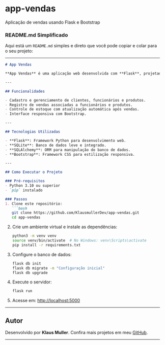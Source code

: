 # app-vendas
Aplicação de vendas usando Flask e Bootstrap


### **README.md Simplificado**

Aqui está um `README.md` simples e direto que você pode copiar e colar para o seu projeto:

---

```markdown
# App Vendas

**App Vendas** é uma aplicação web desenvolvida com **Flask**, projetada para gerenciar vendas, produtos, funcionários e clientes de forma eficiente e organizada.

---

## Funcionalidades

- Cadastro e gerenciamento de clientes, funcionários e produtos.
- Registro de vendas associadas a funcionários e produtos.
- Controle de estoque com atualização automática após vendas.
- Interface responsiva com Bootstrap.

---

## Tecnologias Utilizadas

- **Flask**: Framework Python para desenvolvimento web.
- **SQLite**: Banco de dados leve e integrado.
- **SQLAlchemy**: ORM para manipulação do banco de dados.
- **Bootstrap**: Framework CSS para estilização responsiva.

---

## Como Executar o Projeto

### Pré-requisitos
- Python 3.10 ou superior
- `pip` instalado

### Passos
1. Clone este repositório:
   ```bash
   git clone https://github.com/KlausmullerDev/app-vendas.git
   cd app-vendas
   ```

2. Crie um ambiente virtual e instale as dependências:
   ```bash
   python3 -m venv venv
   source venv/bin/activate  # No Windows: venv\Scripts\activate
   pip install -r requirements.txt
   ```

3. Configure o banco de dados:
   ```bash
   flask db init
   flask db migrate -m "Configuração inicial"
   flask db upgrade
   ```

4. Execute o servidor:
   ```bash
   flask run
   ```

5. Acesse em: [http://localhost:5000](http://localhost:5000)

---




## Autor

Desenvolvido por **Klaus Muller**. Confira mais projetos em meu [GitHub](https://github.com/KlausmullerDev).

---


